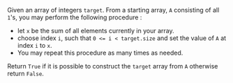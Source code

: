 Given an array of integers `target`. From a starting array, `A` consisting of all `1`'s, you may perform the following procedure :

- let `x` be the sum of all elements currently in your array.
- choose index `i`, such that `0 <= i < target.size` and set the value of `A` at index `i` to `x`.
- You may repeat this procedure as many times as needed.

Return `True` if it is possible to construct the `target` array from `A` otherwise return `False`.